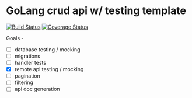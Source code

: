 
# GoLang crud api w/ testing template

[![Build Status](https://travis-ci.org/zunayed/golang-crud-api.svg?branch=master)](https://travis-ci.org/zunayed/golang-crud-api) [![Coverage Status](https://coveralls.io/repos/github/zunayed/golang-crud-api/badge.svg?branch=master)](https://coveralls.io/github/zunayed/golang-crud-api?branch=master)


Goals -
- [ ] database testing / mocking
- [ ] migrations
- [ ] handler tests
- [x] remote api testing / mocking
- [ ] pagination
- [ ] filtering
- [ ] api doc generation
